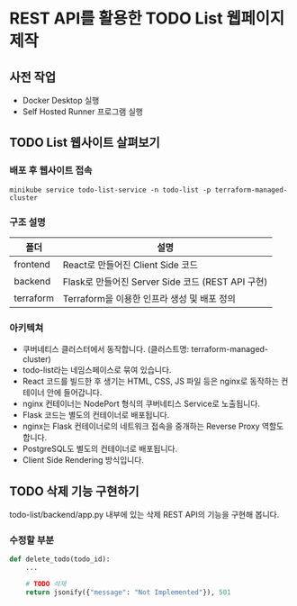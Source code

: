 # REST API를 활용한 TODO List 웹페이지 제작


## 사전 작업

- Docker Desktop 실행
- Self Hosted Runner 프로그램 실행


## TODO List 웹사이트 살펴보기

### 배포 후 웹사이트 접속
```console
minikube service todo-list-service -n todo-list -p terraform-managed-cluster
```

### 구조 설명
| 폴더 | 설명 |
| -- | -- |
| frontend | React로 만들어진 Client Side 코드 |
| backend | Flask로 만들어진 Server Side 코드 (REST API 구현) |
| terraform | Terraform을 이용한 인프라 생성 및 배포 정의 |

### 아키텍쳐
- 쿠버네티스 클러스터에서 동작합니다. (클러스트명: terraform-managed-cluster)
- todo-list라는 네임스페이스로 묶여 있습니다.
- React 코드를 빌드한 후 생기는 HTML, CSS, JS 파일 등은 nginx로 동작하는 컨테이너 안에 들어갑니다.
- nginx 컨테이너는 NodePort 형식의 쿠버네티스 Service로 노출됩니다.
- Flask 코드는 별도의 컨테이너로 배포됩니다.
- nginx는 Flask 컨테이너로의 네트워크 접속을 중개하는 Reverse Proxy 역할도 합니다.
- PostgreSQL도 별도의 컨테이너로 배포됩니다.
- Client Side Rendering 방식입니다.


## TODO 삭제 기능 구현하기

todo-list/backend/app.py 내부에 있는
삭제 REST API의 기능을 구현해 봅니다.

### 수정할 부분
```python
def delete_todo(todo_id):
    ...

    # TODO 삭제
    return jsonify({"message": "Not Implemented"}), 501
```
